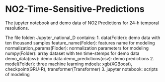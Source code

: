 # NO2-Time-Sensitive-Predictions

The jupyter notebook and demo data of NO2 Predictions for 24-h temporal resolutions.

The file folder: Jupyter_national_D contains: 
        1. data(Folder): demo data with ten thousand samples
            feature_name(Folder): features name for modeling
            normalization_params(Floder): normalization parameters for modeling
            numpy(Folder): array dataset with ten time-stemps for demo data
            demo_data(csv): demo data
            demo_predictions(csv): demo predictions
        2. model(Folder): three machine learning mdoels: xgb(XGBoost), checkpoint(GRU-R), transformer(Transformer)
        3. jupyter notebook: scripts of modeling
